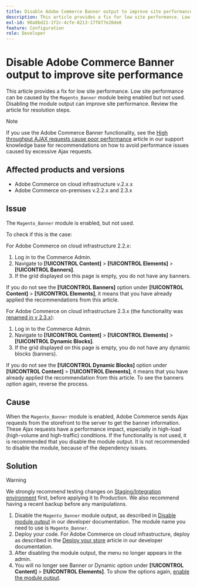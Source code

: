 ```yaml
---
title: Disable Adobe Commerce Banner output to improve site performance
description: This article provides a fix for low site performance. Low site performance can be caused by the `Magento_Banner` module being enabled but not used. Disabling the module output can improve site performance. Review the article for resolution steps.
exl-id: 90a8bd21-1f2c-4cfe-8213-17f877e20de8
feature: Configuration
role: Developer
---
```

# Disable Adobe Commerce Banner output to improve site performance

This article provides a fix for low site performance. Low site performance can be caused by the `Magento_Banner` module being enabled but not used. Disabling the module output can improve site performance. Review the article for resolution steps.

>[!NOTE]
>
>If you use the Adobe Commerce Banner functionality, see the [High throughput AJAX requests cause poor performance](/help/troubleshooting/miscellaneous/high-throughput-ajax-requests-cause-poor-performance.md) article in our support knowledge base for recommendations on how to avoid performance issues caused by excessive Ajax requests.

## Affected products and versions

* Adobe Commerce on cloud infrastructure v.2.x.x
* Adobe Commerce on-premises v.2.2.x and 2.3.x

## Issue

The `Magento_Banner` module is enabled, but not used.

To check if this is the case:

For Adobe Commerce on cloud infrastructure 2.2.x:

1. Log in to the Commerce Admin.
1. Navigate to **[!UICONTROL Content]** > **[!UICONTROL Elements]** > **[!UICONTROL Banners]**.
1. If the grid displayed on this page is empty, you do not have any banners.

If you do not see the **[!UICONTROL Banners]** option under **[!UICONTROL Content]** > **[!UICONTROL Elements]**, it means that you have already applied the recommendations from this article.

For Adobe Commerce on cloud infrastructure 2.3.x (the functionality was [renamed in v 2.3.x](https://commerce-docs.github.io/devdocs-archive/2.3/guides/v2.3/release-notes/ReleaseNotes2.3.0Commerce.html#banner-now-dynamic-block)):

1. Log in to the Commerce Admin.
1. Navigate to **[!UICONTROL Content]** > **[!UICONTROL Elements]** > **[!UICONTROL Dynamic Blocks]**.
1. If the grid displayed on this page is empty, you do not have any dynamic blocks (banners).

If you do not see the **[!UICONTROL Dynamic Blocks]** option under **[!UICONTROL Content]** > **[!UICONTROL Elements]**, it means that you have already applied the recommendation from this article. To see the banners option again, reverse the process. 

## Cause

When the `Magento_Banner` module is enabled, Adobe Commerce sends Ajax requests from the storefront to the server to get the banner information. These Ajax requests have a performance impact, especially in high-load (high-volume and high-traffic) conditions. If the functionality is not used, it is recommended that you disable the module output. It is not recommended to disable the module, because of the dependency issues.

## Solution

>[!WARNING]
>
>We strongly recommend testing changes on [Staging/Integration environment](/help/announcements/adobe-commerce-announcements/integration-environment-enhancement-request-pro-and-starter.md) first, before applying it to Production. We also recommend having a recent backup before any manipulations.

1. Disable the `Magento_Banner` module output, as described in [Disable module output](https://experienceleague.adobe.com/en/docs/commerce-operations/configuration-guide/files/disable-module-output) in our developer documentation. The module name you need to use is `Magento_Banner`.
1. Deploy your code. For Adobe Commerce on cloud infrastructure, deploy as described in the [Deploy your store](https://experienceleague.adobe.com/en/docs/commerce-cloud-service/user-guide/develop/deploy/staging-production) article in our developer documentation.
1. After disabling the module output, the menu no longer appears in the admin. 
1. You will no longer see Banner or Dynamic option under **[!UICONTROL Content]** > **[!UICONTROL Elements]**. To show the options again, [enable the module output](https://experienceleague.adobe.com/en/docs/commerce-operations/configuration-guide/files/disable-module-output?lang=en#disable-module-output-in-a-simple-deployment).


